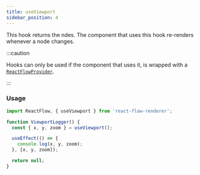 ```yaml
---
title: useViewport
sidebar_position: 4
---
```


This hook returns the ndes. The component that uses this hook re-renders whenever a node changes.

:::caution

Hooks can only be used if the component that uses it, is wrapped with a [`ReactFlowProvider`](/docs/api/react-flow-provider/).

:::

### Usage

```javascript
import ReactFlow, { useViewport } from 'react-flow-renderer';

function ViewportLogger() {
  const { x, y, zoom } = useViewport();

  useEffect(() => {
    console.log(x, y, zoom);
  }, [x, y, zoom]);

  return null;
}
```
